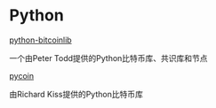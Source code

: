 # Python

[python-bitcoinlib](https://github.com/petertodd/python-bitcoinlib)

一个由Peter Todd提供的Python比特币库、共识库和节点

[pycoin](https://github.com/richardkiss/pycoin)

由Richard Kiss提供的Python比特币库
